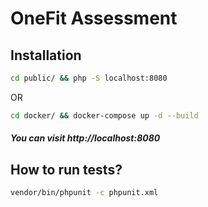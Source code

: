OneFit Assessment
===============

## Installation
```bash
cd public/ && php -S localhost:8080
```
OR
```bash
cd docker/ && docker-compose up -d --build
```

##### You can visit http://localhost:8080

## How to run tests?

```bash
vendor/bin/phpunit -c phpunit.xml
```